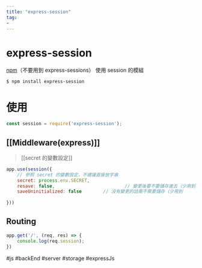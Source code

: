 ```yaml
---
title: "express-session"
tag: 
- 
---
```

# express-session
[npm](https://www.npmjs.com/package/express-session)（不要用到 express-sessions）
使用 session 的模組

```
$ npm install express-session
```

# 使用
```js
const session = require('express-session');
```

## [[Middleware(express)]]
> [[secret 的變數設定]]
```js
app.use(session({
	// 參照 secret 的變數設定，不建議直接放字串
	secret: process.env.SECRET,
	resave: false,							// 變更後要不要儲存進去（少用到）
	saveUninitialized: false		// 沒有變更的話需不需要儲存（少用到
	
}))
```

## Routing
```js
app.get('/', (req, res) => {
	console.log(req.session);
})
```

#js #backEnd #server #storage #expressJs